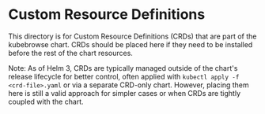 # Custom Resource Definitions
This directory is for Custom Resource Definitions (CRDs) that are part of the kubebrowse chart.
CRDs should be placed here if they need to be installed before the rest of the chart resources.

Note: As of Helm 3, CRDs are typically managed outside of the chart's release lifecycle for better control,
often applied with `kubectl apply -f <crd-file>.yaml` or via a separate CRD-only chart.
However, placing them here is still a valid approach for simpler cases or when CRDs are tightly coupled with the chart.
